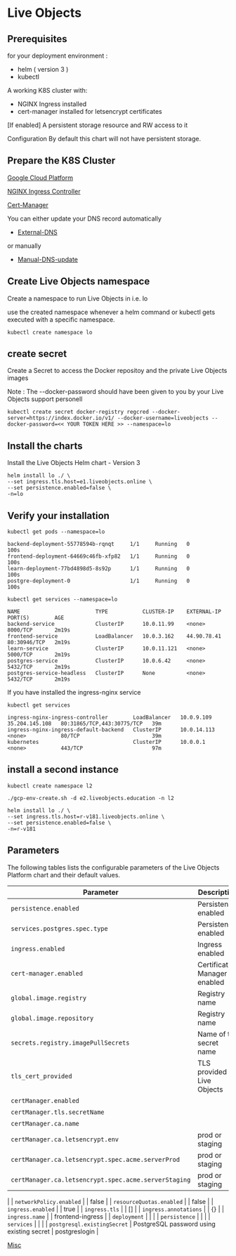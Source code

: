 # Live Objects

## Prerequisites

for your deployment environment :

* helm ( version 3 ) 
* kubectl

A working K8S cluster with:

* NGINX Ingress installed
* cert-manager installed for letsencrypt certificates

[If enabled] A persistent storage resource and RW access to it

Configuration
By default this chart will not have persistent storage.

## Prepare the K8S Cluster

[Google Cloud Platform](./docs/cloud-providers/cloud-providers.md)

[NGINX Ingress Controller](./docs/ingress.md)

[Cert-Manager](./docs/cert-manager.md)

You can either update your DNS record automatically

* [External-DNS](./docs/external-dns.md)

or manually 

* [Manual-DNS-update](./docs/update-dns-records.md)

## Create Live Objects namespace

Create a namespace to run Live Objects in i.e. lo

use the created namespace whenever a helm command or kubectl gets executed with a specific namespace.

```
kubectl create namespace lo
```

## create secret 

Create a Secret to access the Docker repositoy and the private Live Objects images 

Note : The --docker-password should have been given to you by your Live Objects support personell

```
kubectl create secret docker-registry regcred --docker-server=https://index.docker.io/v1/ --docker-username=liveobjects --docker-password=<< YOUR TOKEN HERE >> --namespace=lo
```

## Install the charts

Install the Live Objects Helm chart - Version 3

```
helm install lo ./ \
--set ingress.tls.host=e1.liveobjects.online \
--set persistence.enabled=false \
-n=lo
```

## Verify your installation

```
kubectl get pods --namespace=lo

backend-deployment-55778594b-rqnqt     1/1     Running   0          100s
frontend-deployment-64669c46fb-xfp82   1/1     Running   0          100s
learn-deployment-77bd4898d5-8s92p      1/1     Running   0          100s
postgre-deployment-0                   1/1     Running   0          100s
```

```
kubectl get services --namespace=lo

NAME                        TYPE           CLUSTER-IP    EXTERNAL-IP   PORT(S)        AGE
backend-service             ClusterIP      10.0.11.99    <none>        8000/TCP       2m19s
frontend-service            LoadBalancer   10.0.3.162    44.90.78.41   80:30946/TCP   2m19s
learn-service               ClusterIP      10.0.11.121   <none>        5000/TCP       2m19s
postgres-service            ClusterIP      10.0.6.42     <none>        5432/TCP       2m19s
postgres-service-headless   ClusterIP      None          <none>        5432/TCP       2m19s
```

If you have installed the ingress-nginx service 

```
kubectl get services

ingress-nginx-ingress-controller        LoadBalancer   10.0.9.109    35.204.145.108   80:31865/TCP,443:30775/TCP   39m
ingress-nginx-ingress-default-backend   ClusterIP      10.0.14.113   <none>           80/TCP                       39m
kubernetes                              ClusterIP      10.0.0.1      <none>           443/TCP                      97m
```

## install a second instance

```
kubectl create namespace l2
```

```
./gcp-env-create.sh -d e2.liveobjects.education -n l2
```

```
helm install lo ./ \
--set ingress.tls.host=r-v181.liveobjects.online \
--set persistence.enabled=false \
-n=r-v181
```

## Parameters

The following tables lists the configurable parameters of the Live Objects Platform chart and their default values.

|                   Parameter                   |                                                                                Description                                                                                |                            Default                            |
|-----------------------------------------------|---------------------------------------------------------------------------------------------------------------------------------------------------------------------------|---------------------------------------------------------------|
| `persistence.enabled`                           | Persistence enabled                                   | `true`                                                         |
| `services.postgres.spec.type`                   | Persistence enabled                              |`ClusterIP`                                                         |
| `ingress.enabled`                           | Ingress enabled                                     | `true`                                                         |
| `cert-manager.enabled`                      | Certification Manager enabled                       | `true`                                                         |
| `global.image.registry`                | Registry name                          | docker.io |
| `global.image.repository`              | Registry name                           | liveobjects |
| `secrets.registry.imagePullSecrets`    | Name of the secret name                 | regcred |
| `tls_cert_provided`                    | TLS provided by Live Objects                 | false |
| `certManager.enabled`                    |                 | true |
| `certManager.tls.secretName`                    |                 | lo-tls |
| `certManager.ca.name`                    |                 | letsencrypt |
| `certManager.ca.letsencrypt.env`                    |         prod or staging         | info@liveobjects.rocks |
| `certManager.ca.letsencrypt.spec.acme.serverProd`                    |         prod or staging         |  https://acme-v02.api.letsencrypt.org/directory |
| `certManager.ca.letsencrypt.spec.acme.serverStaging`                    |         prod or staging         | https://acme-staging.api.letsencrypt.org/directory
 |
| `networkPolicy.enabled`                    |                 | false |
| `resourceQuotas.enabled`                    |                 | false |
| `ingress.enabled`                    |                 | true |
| `ingress.tls`                    |                 | [] |
| `ingress.annotations`                    |                 | {} |
| `ingress.name`                    |                 | frontend-ingress |
| `deployment`                    |                 |  |
| `persistence`                    |                 |  |
| `services`                    |                 |  |
| `postgresql.existingSecret`                    |   PostgreSQL password using existing secret              | postgreslogin |


[Misc](./docs/misc.md)
